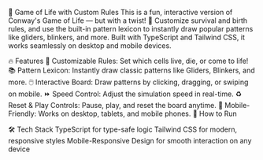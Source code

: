 
🌱 Game of Life with Custom Rules
This is a fun, interactive version of Conway's Game of Life — but with a twist! 🎉 Customize survival and birth rules, and use the built-in pattern lexicon to instantly draw popular patterns like gliders, blinkers, and more. Built with TypeScript and Tailwind CSS, it works seamlessly on desktop and mobile devices.

🔥 Features
🧪 Customizable Rules: Set which cells live, die, or come to life!
📚 Pattern Lexicon: Instantly draw classic patterns like Gliders, Blinkers, and more.
🖱️ Interactive Board: Draw patterns by clicking, dragging, or swiping on mobile.
⏩ Speed Control: Adjust the simulation speed in real-time.
♻️ Reset & Play Controls: Pause, play, and reset the board anytime.
📱 Mobile-Friendly: Works on desktop, tablets, and mobile phones.
🚀 How to Run

🛠️ Tech Stack
TypeScript for type-safe logic
Tailwind CSS for modern, responsive styles
Mobile-Responsive Design for smooth interaction on any device


